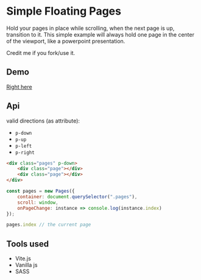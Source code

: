 # Simple Floating Pages
Hold your pages in place while scrolling, when the next page is up, transition to it. This simple example will always hold one page in the center of the viewport, like a powerpoint presentation.

Credit me if you fork/use it.
## Demo
[Right here](https://asplunds.github.io/floating-pages/dist/)
## Api
valid directions (as attribute):

- `p-down`
- `p-up`
- `p-left`
- `p-right`
```html
<div class="pages" p-down>
    <div class="page"></div>
    <div class="page"></div>
</div>
```

```js
const pages = new Pages({
    container: document.querySelector(".pages"),
    scroll: window,
    onPageChange: instance => console.log(instance.index)
});

pages.index // the current page
```

## Tools used
 - Vite.js
 - Vanilla js
 - SASS